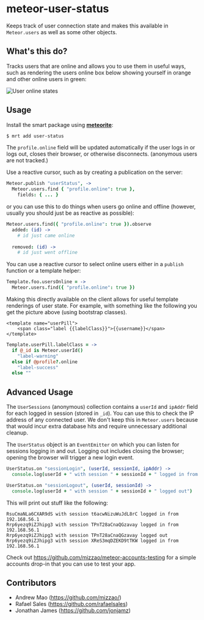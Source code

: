 # meteor-user-status

Keeps track of user connection state and makes this available in `Meteor.users` as well as some other objects.

## What's this do?

Tracks users that are online and allows you to use them in useful ways, such as rendering the users online box below showing yourself in orange and other online users in green:

![User online states](https://raw.github.com/mizzao/meteor-user-status/master/docs/example.png)

## Usage

Install the smart package using **[meteorite](https://github.com/oortcloud/meteorite)**:

```sh
$ mrt add user-status
```

The `profile.online` field will be updated automatically if the user logs in or logs out, closes their browser, or otherwise disconnects.
 (anonymous users are not tracked.)

Use a reactive cursor, such as by creating a publication on the server:

```coffeescript
Meteor.publish "userStatus", ->
  Meteor.users.find { "profile.online": true },
    fields: { ... }
```

or you can use this to do things when users go online and offline (however, usually you should just be as reactive as possible):

```coffeescript
Meteor.users.find({ "profile.online": true }).observe
  added: (id) ->
    # id just came online
    
  removed: (id) ->
    # id just went offline
```

You can use a reactive cursor to select online users either in a `publish` function or a template helper:

```coffeescript
Template.foo.usersOnline = ->
  Meteor.users.find({ "profile.online": true })
```

Making this directly available on the client allows for useful template renderings of user state. For example, with something like the following you get the picture above (using bootstrap classes).

```
<template name="userPill">
    <span class="label {{labelClass}}">{{username}}</span>
</template>
```

```coffeescript
Template.userPill.labelClass = ->
  if @_id is Meteor.userId()
    "label-warning"
  else if @profile?.online
    "label-success"
  else ""
```

## Advanced Usage

The `UserSessions` (anonymous) collection contains a `userId` and `ipAddr` field for each logged in session (stored in `_id`).
You can use this to check the IP address of any connected user. We don't keep this in `Meteor.users` because that would
incur extra database hits and require unnecessary additional cleanup.

The `UserStatus` object is an `EventEmitter` on which you can listen for sessions logging in and out.
Logging out includes closing the browser; opening the browser will trigger a new login event.

```coffeescript
UserStatus.on "sessionLogin", (userId, sessionId, ipAddr) ->
  console.log(userId + " with session " + sessionId + " logged in from " + ipAddr)

UserStatus.on "sessionLogout", (userId, sessionId) ->
  console.log(userId + " with session " + sessionId + " logged out")
```

This will print out stuff like the following:
```
RsuCmaNLa6CXAR9dS with session t6acwNizuWuJdL8rC logged in from 192.168.56.1
Rrp6yezq9iZJhipg3 with session TPnT28aCnaQGzavay logged in from 192.168.56.1
Rrp6yezq9iZJhipg3 with session TPnT28aCnaQGzavay logged out
Rrp6yezq9iZJhipg3 with session XReS3mqDZEKD9tTKW logged in from 192.168.56.1
```

Check out https://github.com/mizzao/meteor-accounts-testing for a simple accounts drop-in that you can use to test your app.

## Contributors

* Andrew Mao (https://github.com/mizzao/)
* Rafael Sales (https://github.com/rafaelsales)
* Jonathan James (https://github.com/jonjamz)
